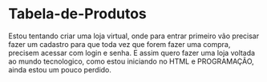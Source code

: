 # Tabela-de-Produtos
Estou tentando criar uma loja virtual, onde para entrar primeiro vão precisar fazer um cadastro para que toda vez que forem fazer uma compra, precisem acessar com login e senha. E assim quero fazer uma loja voltada ao mundo tecnologico, como estou iniciando no HTML e PROGRAMAÇÃO, ainda estou um pouco perdido.

